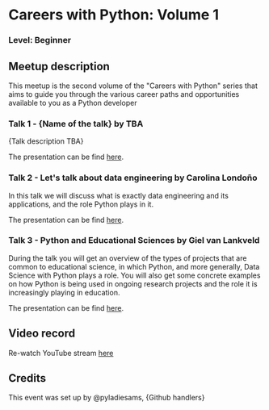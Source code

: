 # Careers with Python: Volume 1
### Level: Beginner

## Meetup description
This meetup is the second volume of the "Careers with Python" series that aims to guide you through the various career paths and opportunities available to you as a Python developer

### Talk 1 - {Name of the talk} by TBA

{Talk description TBA}

The presentation can be find [here](link). 

### Talk 2 - Let's talk about data engineering by Carolina Londoño

In this talk we will discuss what is exactly data engineering and its applications, and the role Python plays in it.

The presentation can be find [here](link). 

### Talk 3 - Python and Educational Sciences by Giel van Lankveld

During the talk you will get an overview of the types of projects that are common to educational science, in which Python, and more generally, Data Science with Python plays a role. You will also get some concrete examples on how Python is being used in ongoing research projects and the role it is increasingly playing in education.

The presentation can be find [here](link). 

## Video record
Re-watch YouTube stream [here](link)

## Credits
This event was set up by @pyladiesams, {Github handlers}
